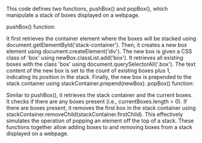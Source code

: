 This code defines two functions, pushBox() and popBox(), which manipulate a stack of boxes displayed on a webpage.

pushBox() function:

It first retrieves the container element where the boxes will be stacked using document.getElementById('stack-container').
Then, it creates a new box element using document.createElement('div').
The new box is given a CSS class of 'box' using newBox.classList.add('box').
It retrieves all existing boxes with the class 'box' using document.querySelectorAll('.box').
The text content of the new box is set to the count of existing boxes plus 1, indicating its position in the stack.
Finally, the new box is prepended to the stack container using stackContainer.prepend(newBox).
popBox() function:

Similar to pushBox(), it retrieves the stack container and the current boxes.
It checks if there are any boxes present (i.e., currentBoxes.length > 0).
If there are boxes present, it removes the first box in the stack container using stackContainer.removeChild(stackContainer.firstChild). This effectively simulates the operation of popping an element off the top of a stack.
These functions together allow adding boxes to and removing boxes from a stack displayed on a webpage.